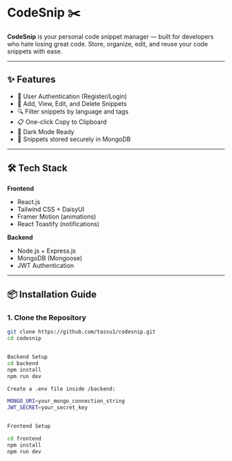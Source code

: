 # CodeSnip ✂️

**CodeSnip** is your personal code snippet manager — built for developers who hate losing great code. Store, organize, edit, and reuse your code snippets with ease.

---

## ✨ Features

- 🔐 User Authentication (Register/Login)
- 🧩 Add, View, Edit, and Delete Snippets
- 🔍 Filter snippets by language and tags
- 📋 One-click Copy to Clipboard
- 🌙 Dark Mode Ready
- 💾 Snippets stored securely in MongoDB

---

## 🛠️ Tech Stack

**Frontend**
- React.js
- Tailwind CSS + DaisyUI
- Framer Motion (animations)
- React Toastify (notifications)

**Backend**
- Node.js + Express.js
- MongoDB (Mongoose)
- JWT Authentication

---

## 📦 Installation Guide

### 1. Clone the Repository

```bash
git clone https://github.com/tassu1/codesnip.git
cd codesnip


Backend Setup
cd backend
npm install
npm run dev

Create a .env file inside /backend:

MONGO_URI=your_mongo_connection_string
JWT_SECRET=your_secret_key


Frontend Setup

cd frontend
npm install
npm run dev


